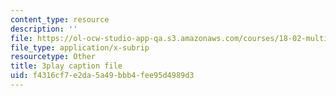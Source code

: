 ```yaml
---
content_type: resource
description: ''
file: https://ol-ocw-studio-app-qa.s3.amazonaws.com/courses/18-02-multivariable-calculus-fall-2007/f4316cf7e2da5a49bbb4fee95d4989d3_bHdzkFrgRcA.vtt
file_type: application/x-subrip
resourcetype: Other
title: 3play caption file
uid: f4316cf7-e2da-5a49-bbb4-fee95d4989d3
---
```

